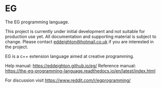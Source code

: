 # EG
The EG programming language.

This project is currently under initial development and not suitable for production use yet.  All documentation and supporting material is subject to change.  Please contact eddeighton@hotmail.co.uk if you are interested in the project.

EG is a c++ extension language aimed at creative programming.

Help manual: https://eddeighton.github.io/eg/
Reference manual: https://the-eg-programming-language.readthedocs.io/en/latest/index.html

For discussion visit https://www.reddit.com/r/egprogramming/





